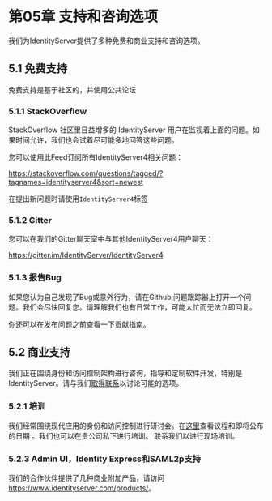 # 第05章 支持和咨询选项

我们为IdentityServer提供了多种免费和商业支持和咨询选项。   

## 5.1 免费支持
免费支持是基于社区的，并使用公共论坛   

### 5.1.1 StackOverflow
StackOverflow 社区里日益增多的 IdentityServer 用户在监视着上面的问题。如果时间允许，我们也会试着尽可能多地回答这些问题。   

您可以使用此Feed订阅所有IdentityServer4相关问题：   

<https://stackoverflow.com/questions/tagged/?tagnames=identityserver4&sort=newest>   

在提出新问题时请使用`IdentityServer4`标签   

### 5.1.2 Gitter

您可以在我们的Gitter聊天室中与其他IdentityServer4用户聊天：   

<https://gitter.im/IdentityServer/IdentityServer4>

### 5.1.3 报告Bug
如果您认为自己发现了Bug或意外行为，请在Github 问题跟踪器上打开一个问题。我们会尽快回复您。请理解我们也有日常工作，可能太忙而无法立即回复。   

你还可以在发布问题之前查看一下[贡献指南](https://github.com/IdentityServer/IdentityServer4/blob/dev/CONTRIBUTING.md)。   

## 5.2 商业支持
我们正在围绕身份和访问控制架构进行咨询，指导和定制软件开发，特别是IdentityServer。请与我们[取得联系](mailto:identity@leastprivilege.com)以讨论可能的选项。   

### 5.2.1 培训
我们经常围绕现代应用的身份和访问控制进行研讨会。在[这里](https://identityserver.io/training)查看议程和即将公布的日期 。我们也可以在贵公司私下进行培训。 联系我们以进行现场培训。   

### 5.2.3 Admin UI，Identity Express和SAML2p支持
我们的合作伙伴提供了几种商业附加产品，请访问<https://www.identityserver.com/products/>。   
